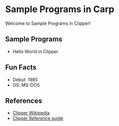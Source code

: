 # Sample Programs in Carp

Welcome to Sample Programs in Clipper!

## Sample Programs

- Hello World in Clipper

## Fun Facts

- Debut: 1985
- OS: MS-DOS

## References

- [Clipper Wikipedia](https://en.wikipedia.org/wiki/Clipper_(programming_language))
- [Clipper Reference guide](https://harbour.github.io/doc/clc53.html)
